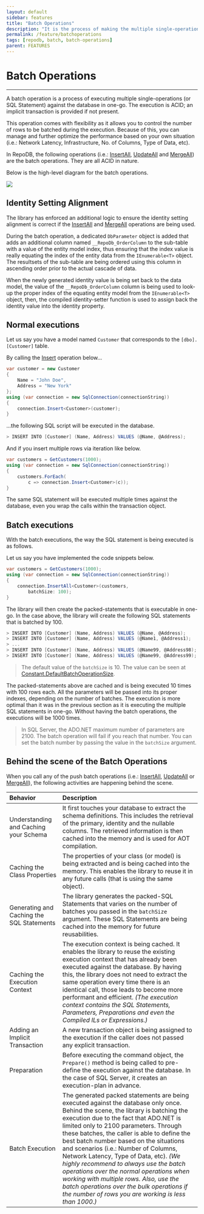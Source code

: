 ```yaml
---
layout: default
sidebar: features
title: "Batch Operations"
description: "It is the process of making the multiple single-operations be executed against the database in one-go."
permalink: /feature/batchoperations
tags: [repodb, batch, batch-operations]
parent: FEATURES
---
```


# Batch Operations

---

A batch operation is a process of executing multiple single-operations (or SQL Statement) against the database in one-go. The execution is ACID; an implicit transaction is provided if not present.

This operation comes with flexibility as it allows you to control the number of rows to be batched during the execution. Because of this, you can manage and further optimize the performance based on your own situation (i.e.: Network Latency, Infrastructure, No. of Columns, Type of Data, etc).

In RepoDB, the following operations (i.e.: [InsertAll](/operation/insertall), [UpdateAll](/operation/updateall) and [MergeAll](/operation/mergeall)) are the batch operations. They are all ACID in nature.

Below is the high-level diagram for the batch operations.

<img src="../../assets/images/site/batchoperations.svg" />

## Identity Setting Alignment

The library has enforced an additional logic to ensure the identity setting alignment is correct if the [InsertAll](/operation/insertall) and [MergeAll](/operation/mergeall) operations are being used.

During the batch operation, a dedicated `DbParameter` object is added that adds an additional column named `__RepoDb_OrderColumn` to the sub-table with a value of the entity model index, thus ensuring that the index value is really equating the index of the entity data from the `IEnumerable<T>` object. The resultsets of the sub-table are being ordered using this column in ascending order prior to the actual cascade of data.

When the newly generated identity value is being set back to the data model, the value of the `__RepoDb_OrderColumn` column is being used to look-up the proper index of the equating entity model from the `IEnumerable<T>` object, then, the compiled identity-setter function is used to assign back the identity value into the identity property.

## Normal executions

Let us say you have a model named `Customer` that corresponds to the `[dbo].[Customer]` table.

By calling the [Insert](/operation/insert) operation below...

```csharp
var customer = new Customer
{
    Name = "John Doe",
    Address = "New York"
};
using (var connection = new SqlConnection(connectionString))
{
    connection.Insert<Customer>(customer);
}
```

...the following SQL script will be executed in the database.

```csharp
> INSERT INTO [Customer] (Name, Address) VALUES (@Name, @Address);
```

And if you insert multiple rows via iteration like below.

```csharp
var customers = GetCustomers(1000);
using (var connection = new SqlConnection(connectionString))
{
    customers.ForEach(
        c => connection.Insert<Customer>(c));
}
```

The same SQL statement will be executed multiple times against the database, even you wrap the calls within the transaction object.

## Batch executions

With the batch executions, the way the SQL statement is being executed is as follows.

Let us say you have implemented the code snippets below.

```csharp
var customers = GetCustomers(1000);
using (var connection = new SqlConnection(connectionString))
{
    connection.InsertAll<Customer>(customers,
        batchSize: 100);
}
```

The library will then create the packed-statements that is executable in one-go. In the case above, the library will create the following SQL statements that is batched by 100.

```csharp
> INSERT INTO [Customer] (Name, Address) VALUES (@Name, @Address);
> INSERT INTO [Customer] (Name, Address) VALUES (@Name1, @Address1);
> ...
> INSERT INTO [Customer] (Name, Address) VALUES (@Name99, @Address98);
> INSERT INTO [Customer] (Name, Address) VALUES (@Name99, @Address99);
```

> The default value of the `batchSize` is 10. The value can be seen at [Constant.DefaultBatchOperationSize](/class/constant).

The packed-statements above are cached and is being executed 10 times with 100 rows each. All the parameters will be passed into its proper indexes, depending on the number of batches. The execution is more optimal than it was in the previous section as it is executing the multiple SQL statements in one-go. Without having the batch operations, the executions will be 1000 times.

> In SQL Server, the ADO.NET maximum number of parameters are 2100. The batch operation will fail if you reach that number. You can set the batch number by passing the value in the `batchSize` argument.

## Behind the scene of the Batch Operations

When you call any of the push batch operations (i.e.: [InsertAll](/operation/insertall), [UpdateAll](/operation/updateall) or [MergeAll](/operation/mergeall)), the following activities are happening behind the scene.

| Behavior  | Description |
|:-------------|:------------------|
| Understanding and Caching your Schema | It first touches your database to extract the schema definitions. This includes the retrieval of the primary, identity and the nullable columns. The retrieved information is then cached into the memory and is used for AOT compilation. |
| Caching the Class Properties | The properties of your class (or model) is being extracted and is being cached into the memory. This enables the library to reuse it in any future calls (that is using the same object). |
| Generating and Caching the SQL Statements | The library generates the packed-SQL Statements that varies on the number of batches you passed in the `batchSize` argument. These SQL Statements are being cached into the memory for future reusabilities. |
| Caching the Execution Context | The execution context is being cached. It enables the library to reuse the existing execution context that has already been executed against the database. By having this, the library does not need to extract the same operation every time there is an identical call, those leads to become more performant and efficient. _(The execution context contains the SQL Statements, Parameters, Preparations and even the Compiled ILs or Expressions.)_ |
| Adding an Implicit Transaction | A new transaction object is being assigned to the execution if the caller does not passed any explicit transaction. |
| Preparation | Before executing the command object, the `Prepare()` method is being called to pre-define the execution against the database. In the case of SQL Server, it creates an execution-plan in advance. |
| Batch Execution | The generated packed statements are being executed against the database only once. Behind the scene, the library is batching the execution due to the fact that ADO.NET is limited only to 2100 parameters. Through these batches, the caller is able to define the best batch number based on the situations and scenarios (i.e.: Number of Columns, Network Latency, Type of Data, etc). _(We highly recommend to always use the batch operations over the normal operations when working with multiple rows. Also, use the batch operations over the bulk operations if the number of rows you are working is less than 1000.)_ |
